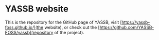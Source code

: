 # YASSB website

This is the repository for the GitHub page of YASSB, visit [https://yassb-foss.github.io/](the website), or check out the [https://github.com/YASSB-FOSS/yassb](repository of the project).